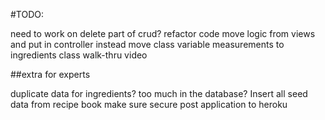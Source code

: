 #TODO:

need to work on delete part of crud?
refactor code
move logic from views and put in controller instead
move class variable measurements to ingredients class
walk-thru video

##extra for experts

duplicate data for ingredients? too much in the database?
Insert all seed data from recipe book
make sure secure
post application to heroku

